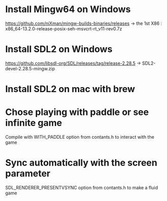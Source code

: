 # Install Mingw64 on Windows
https://github.com/niXman/mingw-builds-binaries/releases -> the 1st X86 : x86_64-13.2.0-release-posix-seh-msvcrt-rt_v11-rev0.7z

# Install SDL2 on Windows
https://github.com/libsdl-org/SDL/releases/tag/release-2.28.5 ->  SDL2-devel-2.28.5-mingw.zip 

# Install SDL2 on mac with brew

# Chose playing with paddle or see infinite game
Compile with WITH_PADDLE option from contants.h to interact with the game

# Sync automatically with the screen parameter
SDL_RENDERER_PRESENTVSYNC option from contants.h to make a fluid game
